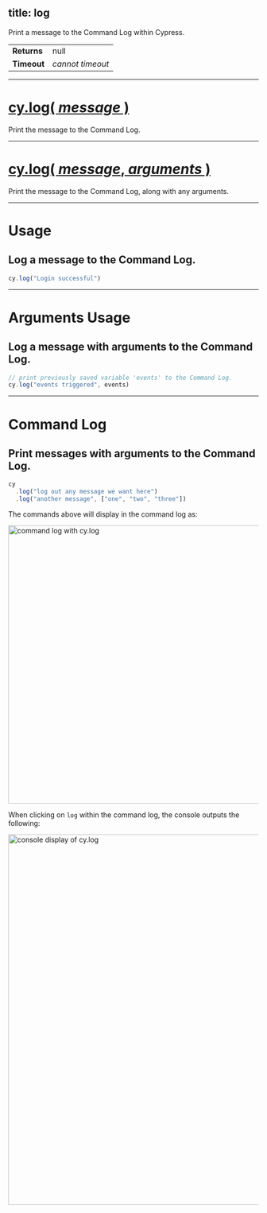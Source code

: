 title: log
---

Print a message to the Command Log within Cypress.

| | |
|--- | --- |
| **Returns** | null |
| **Timeout** | *cannot timeout* |

***

# [cy.log( *message* )](#section-usage)

Print the message to the Command Log.

***

# [cy.log( *message*, *arguments* )](#section-arguments-usage)

Print the message to the Command Log, along with any arguments.

***

# Usage

## Log a message to the Command Log.

```javascript
cy.log("Login successful")
```

***

# Arguments Usage

## Log a message with arguments to the Command Log.

```javascript
// print previously saved variable 'events' to the Command Log.
cy.log("events triggered", events)
```

***

# Command Log

## Print messages with arguments to the Command Log.

```javascript
cy
  .log("log out any message we want here")
  .log("another message", ["one", "two", "three"])
```

The commands above will display in the command log as:

<img width="560" alt="command log with cy.log" src="https://cloud.githubusercontent.com/assets/1271364/21321329/55389b3c-c5e2-11e6-8607-592683d520da.png">

When clicking on `log` within the command log, the console outputs the following:

<img width="746" alt="console display of cy.log" src="https://cloud.githubusercontent.com/assets/1271364/21321324/4f616dec-c5e2-11e6-8c2f-924e7bfd6f87.png">
